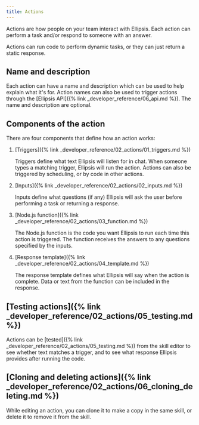 ```yaml
---
title: Actions
---
```


Actions are how people on your team interact with Ellipsis. Each action can perform a task and/or respond to someone with an answer.

Actions can run code to perform dynamic tasks, or they can just return a static response.

## Name and description

Each action can have a name and description which can be used to help explain what it's for. Action names can also be used to trigger actions through the [Ellipsis API]({% link _developer_reference/06_api.md %}). The name and description are optional.

## Components of the action

There are four components that define how an action works:

1. [Triggers]({% link _developer_reference/02_actions/01_triggers.md %})

    Triggers define what text Ellipsis will listen for in chat. When someone types a matching trigger, Ellipsis will run the action. Actions can also be triggered by scheduling, or by code in other actions.

2. [Inputs]({% link _developer_reference/02_actions/02_inputs.md %})

    Inputs define what questions (if any) Ellipsis will ask the user before performing a task or returning a response.

3. [Node.js function]({% link _developer_reference/02_actions/03_function.md %})

    The Node.js function is the code you want Ellipsis to run each time this action is triggered. The function receives the answers to any questions specified by the inputs.

4. [Response template]({% link _developer_reference/02_actions/04_template.md %})

    The response template defines what Ellipsis will say when the action is complete. Data or text from the function can be included in the response.

## [Testing actions]({% link _developer_reference/02_actions/05_testing.md %})

Actions can be [tested]({% link _developer_reference/02_actions/05_testing.md %}) from the skill editor to see whether text matches a trigger, and to see what response Ellipsis provides after running the code.

## [Cloning and deleting actions]({% link _developer_reference/02_actions/06_cloning_deleting.md %})

While editing an action, you can clone it to make a copy in the same skill, or delete it to remove it from the skill.
